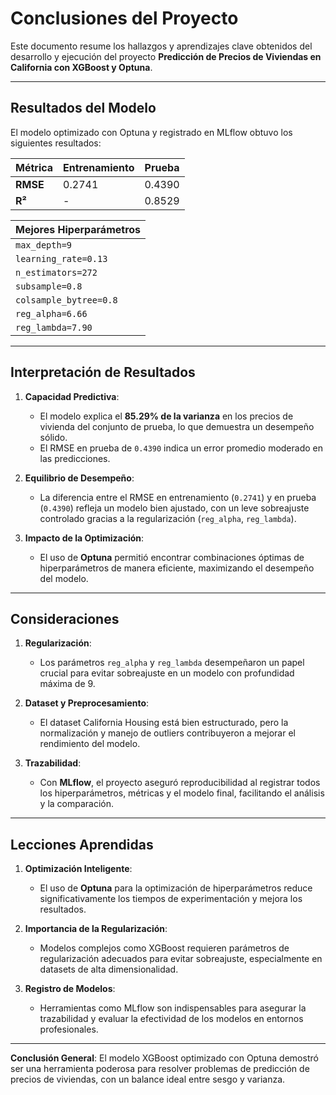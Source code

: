 # **Conclusiones del Proyecto**

Este documento resume los hallazgos y aprendizajes clave obtenidos del desarrollo y ejecución del proyecto **Predicción de Precios de Viviendas en California con XGBoost y Optuna**.

---

## **Resultados del Modelo**
El modelo optimizado con Optuna y registrado en MLflow obtuvo los siguientes resultados:

| **Métrica**        | **Entrenamiento** | **Prueba**      |
|--------------------|------------------|----------------|
| **RMSE**           | 0.2741           | 0.4390         |
| **R²**             | -                | 0.8529         |

| **Mejores Hiperparámetros** |
|-----------------------------|
| `max_depth=9`              |
| `learning_rate=0.13`       |
| `n_estimators=272`         |
| `subsample=0.8`            |
| `colsample_bytree=0.8`     |
| `reg_alpha=6.66`           |
| `reg_lambda=7.90`          |

---

## **Interpretación de Resultados**
1. **Capacidad Predictiva**:
   - El modelo explica el **85.29% de la varianza** en los precios de vivienda del conjunto de prueba, lo que demuestra un desempeño sólido.
   - El RMSE en prueba de `0.4390` indica un error promedio moderado en las predicciones.

2. **Equilibrio de Desempeño**:
   - La diferencia entre el RMSE en entrenamiento (`0.2741`) y en prueba (`0.4390`) refleja un modelo bien ajustado, con un leve sobreajuste controlado gracias a la regularización (`reg_alpha`, `reg_lambda`).

3. **Impacto de la Optimización**:
   - El uso de **Optuna** permitió encontrar combinaciones óptimas de hiperparámetros de manera eficiente, maximizando el desempeño del modelo.

---

## **Consideraciones**
1. **Regularización**:
   - Los parámetros `reg_alpha` y `reg_lambda` desempeñaron un papel crucial para evitar sobreajuste en un modelo con profundidad máxima de 9.

2. **Dataset y Preprocesamiento**:
   - El dataset California Housing está bien estructurado, pero la normalización y manejo de outliers contribuyeron a mejorar el rendimiento del modelo.

3. **Trazabilidad**:
   - Con **MLflow**, el proyecto aseguró reproducibilidad al registrar todos los hiperparámetros, métricas y el modelo final, facilitando el análisis y la comparación.

---

## **Lecciones Aprendidas**
1. **Optimización Inteligente**:
   - El uso de **Optuna** para la optimización de hiperparámetros reduce significativamente los tiempos de experimentación y mejora los resultados.

2. **Importancia de la Regularización**:
   - Modelos complejos como XGBoost requieren parámetros de regularización adecuados para evitar sobreajuste, especialmente en datasets de alta dimensionalidad.

3. **Registro de Modelos**:
   - Herramientas como MLflow son indispensables para asegurar la trazabilidad y evaluar la efectividad de los modelos en entornos profesionales.

---

**Conclusión General**:
El modelo XGBoost optimizado con Optuna demostró ser una herramienta poderosa para resolver problemas de predicción de precios de viviendas, con un balance ideal entre sesgo y varianza.
